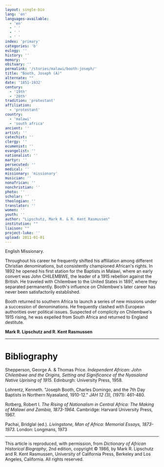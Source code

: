 ```yaml
---
layout: single-bio
lang: 'en'
languages-available:
  - 'en'
  - ' '
  - ' '
  - ' '
index: 'primary'
categories: 'b'
eulogy: ''
history: ''
memory: ''
obituary: ''
permalink: '/stories/malawi/booth-joseph/'
title: "Booth, Joseph (A)"
alternate: ""
date: '1851-1932'
century:
  - '19th'
  - '20th'
tradition: 'protestant'
affiliation:
  - 'protestant'
country:
  - 'malawi'
  - 'south africa'
ancient: ''
artist: ''
catechist: ''
clergy: ''
ecumenist: ''
evangelist: ''
nationalist: ''
martyr: ''
persecuted: ''
medical: ''
missionary: 'missionary'
musician: ''
nonafrican: ''
nonchristian: ''
photo: ''
scholar: ''
theologian: ''
translator: ''
women: ''
youth: ''
author: "Lipschutz, Mark R. & R. Kent Rasmussen"
institution: ""
liaison: ""
project-luke: ''
upload: 2011-01-01
---
```




English Missionary.

Throughout his career he frequently shifted his affiliation among different Christian denominations, but consistently championed African's rights.  In 1892 he opened his first station for the Baptists in Malawi, where an early convert was John CHILEMBWE, the leader of a 1915 rebellion against the British.  He traveled with Chilembwe to the United States in 1897, where they separated permanently.  Booth's influence on Chilembwe's later career has never been satisfactorily established.

Booth returned to southern Africa to launch a series of new  missions under a succession of denominations.  He frequently clashed with European authorities over political issues.  Suspected of complicity on Chilembwe's 1915 rising, he was expelled from South Africa and returned to England destitute.

**Mark R. Lipschutz and R. Kent Rasmussen**

---

# Bibliography

Shepperson, George A. & Thomas Price.  *Independent African: John Chilembwe and the Origins, Setting and Significance of the Nyasaland Native Uprising of 1915.*  Edinburgh: University Press, 1958.

Lohrentz, Kenneth.  "Joseph Booth, Charles Domingo, and the 7th Day Baptists in Northern Nyasaland, 1910-12."  *JAH 12 (3),* (1971): 461-480.

Rotberg, Robert I.  *The Rising of Nationalism in Central Africa: The Making of Malawi and Zambia, 1873-1964.*  Cambridge: Harvard University Press, 1967.

Pachai, Bridglal (ed.).  *Livingstone, Man of Africa: Memorial Essays, 1873-1973.*  London: Longmans, 1973

---

This article is reproduced, with permission, from *Dictionary of African Historical Biography*, 2nd edition, copyright &copy; 1986, by Mark R. Lipschutz and R. Kent Rasmussen,  University of California Press, Berkeley and Los Angeles, California.  All rights reserved.
